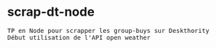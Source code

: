 # scrap-dt-node
<pre>
TP en Node pour scrapper les group-buys sur Deskthority
Début utilisation de l'API open weather
</pre>
